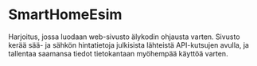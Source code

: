 # SmartHomeEsim
Harjoitus, jossa luodaan web-sivusto älykodin ohjausta varten. Sivusto kerää sää- ja sähkön hintatietoja julkisista lähteistä API-kutsujen avulla, ja tallentaa saamansa tiedot tietokantaan myöhempää käyttöä varten.

